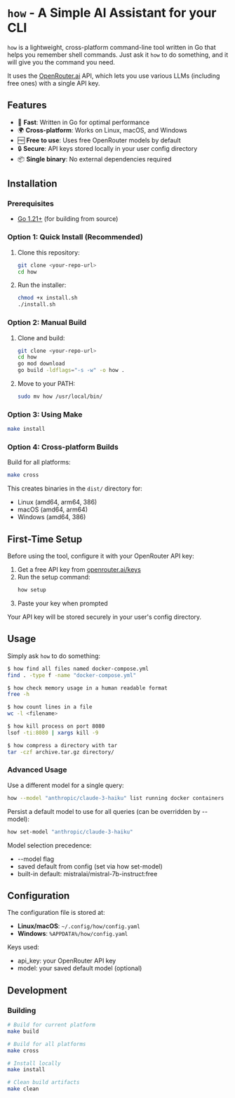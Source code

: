 # `how` - A Simple AI Assistant for your CLI

`how` is a lightweight, cross-platform command-line tool written in Go that helps you remember shell commands. Just ask it `how` to do something, and it will give you the command you need.

It uses the [OpenRouter.ai](https://openrouter.ai) API, which lets you use various LLMs (including free ones) with a single API key.

## Features

- 🚀 **Fast**: Written in Go for optimal performance
- 🌍 **Cross-platform**: Works on Linux, macOS, and Windows
- 🆓 **Free to use**: Uses free OpenRouter models by default
- 🔒 **Secure**: API keys stored locally in your user config directory
- 📦 **Single binary**: No external dependencies required

## Installation

### Prerequisites

- [Go 1.21+](https://golang.org/doc/install) (for building from source)

### Option 1: Quick Install (Recommended)

1. Clone this repository:
   ```bash
   git clone <your-repo-url>
   cd how
   ```

2. Run the installer:
   ```bash
   chmod +x install.sh
   ./install.sh
   ```

### Option 2: Manual Build

1. Clone and build:
   ```bash
   git clone <your-repo-url>
   cd how
   go mod download
   go build -ldflags="-s -w" -o how .
   ```

2. Move to your PATH:
   ```bash
   sudo mv how /usr/local/bin/
   ```

### Option 3: Using Make

```bash
make install
```

### Option 4: Cross-platform Builds

Build for all platforms:
```bash
make cross
```

This creates binaries in the `dist/` directory for:
- Linux (amd64, arm64, 386)
- macOS (amd64, arm64)
- Windows (amd64, 386)

## First-Time Setup

Before using the tool, configure it with your OpenRouter API key:

1. Get a free API key from [openrouter.ai/keys](https://openrouter.ai/keys)
2. Run the setup command:
   ```bash
   how setup
   ```
3. Paste your key when prompted

Your API key will be stored securely in your user's config directory.

## Usage

Simply ask `how` to do something:

```bash
$ how find all files named docker-compose.yml
find . -type f -name "docker-compose.yml"

$ how check memory usage in a human readable format
free -h

$ how count lines in a file
wc -l <filename>

$ how kill process on port 8080
lsof -ti:8080 | xargs kill -9

$ how compress a directory with tar
tar -czf archive.tar.gz directory/
```

### Advanced Usage

Use a different model for a single query:
```bash
how --model "anthropic/claude-3-haiku" list running docker containers
```

Persist a default model to use for all queries (can be overridden by --model):
```bash
how set-model "anthropic/claude-3-haiku"
```

Model selection precedence:
- --model flag
- saved default from config (set via how set-model)
- built-in default: mistralai/mistral-7b-instruct:free

## Configuration

The configuration file is stored at:
- **Linux/macOS**: `~/.config/how/config.yaml`
- **Windows**: `%APPDATA%/how/config.yaml`

Keys used:
- api_key: your OpenRouter API key
- model: your saved default model (optional)

## Development

### Building

```bash
# Build for current platform
make build

# Build for all platforms
make cross

# Install locally
make install

# Clean build artifacts
make clean
```
